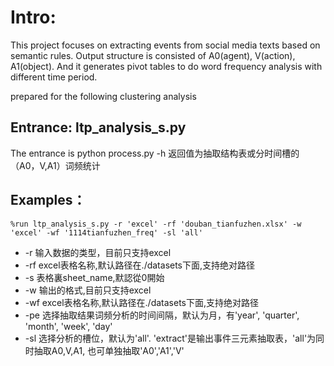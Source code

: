 # Intro: #
This project focuses on extracting events from social media texts based on semantic rules. Output structure is consisted of A0(agent), V(action), A1(object). And it generates pivot tables to do word frequency analysis with different time period.

prepared for the following clustering analysis

## Entrance: ltp_analysis_s.py
The entrance is python process.py  -h 返回值为抽取结构表或分时间槽的（A0，V,A1）词频统计

## Examples： ##

    %run ltp_analysis_s.py -r 'excel' -rf 'douban_tianfuzhen.xlsx' -w 'excel' -wf '1114tianfuzhen_freq' -sl 'all'


* -r 输入数据的类型，目前只支持excel
* -rf excel表格名称,默认路径在./datasets下面,支持绝对路径
* -s 表格裏sheet_name,默認從0開始
* -w 输出的格式,目前只支持excel
* -wf excel表格名称,默认路径在./datasets下面,支持绝对路径
* -pe 选择抽取结果词频分析的时间间隔，默认为月，有'year', 'quarter', 'month', 'week', 'day'
* -sl 选择分析的槽位，默认为'all'. 'extract'是输出事件三元素抽取表，'all'为同时抽取A0,V,A1, 也可单独抽取'A0','A1','V'

